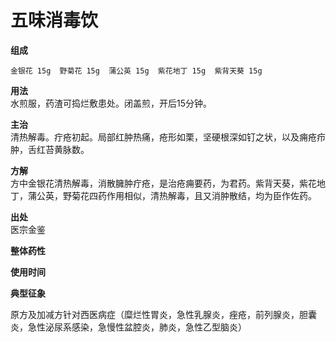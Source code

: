 # 五味消毒饮
**组成**

    金银花 15g  野菊花 15g  蒲公英 15g  紫花地丁 15g  紫背天葵 15g
**用法**  
水煎服，药渣可捣烂敷患处。闭盖煎，开后15分钟。  

**主治**  
清热解毒。疔疮初起。局部红肿热痛，疮形如栗，坚硬根深如钉之状，以及痈疮疖肿，舌红苔黄脉数。  

**方解**  
方中金银花清热解毒，消散臃肿疔疮，是治疮痈要药，为君药。紫背天葵，紫花地丁，蒲公英，野菊花四药作用相似，清热解毒，且又消肿散结，均为臣作佐药。  

**出处**  
医宗金鉴  

**整体药性**

**使用时间**

**典型征象**

原方及加减方针对西医病症（糜烂性胃炎，急性乳腺炎，痤疮，前列腺炎，胆囊炎，急性泌尿系感染，急慢性盆腔炎，肺炎，急性乙型脑炎）
